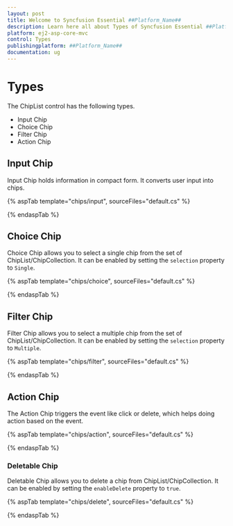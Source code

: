 ```yaml
---
layout: post
title: Welcome to Syncfusion Essential ##Platform_Name##
description: Learn here all about Types of Syncfusion Essential ##Platform_Name## widgets based on HTML5 and jQuery.
platform: ej2-asp-core-mvc
control: Types
publishingplatform: ##Platform_Name##
documentation: ug
---
```


# Types

The ChipList control has the following types.

* Input Chip
* Choice Chip
* Filter Chip
* Action Chip

## Input Chip

Input Chip holds information in compact form. It converts user input into chips.

{% aspTab template="chips/input", sourceFiles="default.cs" %}

{% endaspTab %}

## Choice Chip

Choice Chip allows you to select a single chip from the set of ChipList/ChipCollection. It can be enabled by setting the `selection` property to `Single`.

{% aspTab template="chips/choice", sourceFiles="default.cs" %}

{% endaspTab %}

## Filter Chip

Filter Chip allows you to select a multiple chip from the set of ChipList/ChipCollection. It can be enabled by setting the `selection` property to `Multiple`.

{% aspTab template="chips/filter", sourceFiles="default.cs" %}

{% endaspTab %}

## Action Chip

The Action Chip triggers the event like click or delete, which helps doing action based on the event.

{% aspTab template="chips/action", sourceFiles="default.cs" %}

{% endaspTab %}

### Deletable Chip

Deletable Chip allows you to delete a chip from ChipList/ChipCollection. It can be enabled by setting the `enableDelete` property to `true`.

{% aspTab template="chips/delete", sourceFiles="default.cs" %}

{% endaspTab %}
